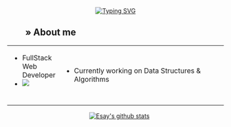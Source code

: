 <div align="center">
  
<span>&emsp;&emsp;&emsp;&emsp;&emsp;&emsp;&emsp;&emsp;</span>
  
[![Typing SVG](https://readme-typing-svg.herokuapp.com?color=%23FFFFFF&lines=Hi%2C+I'm+Esay!+%F0%9F%91%8B)](https://git.io/typing-svg)

<table>

<h2 align="left"><span>&ensp;&ensp;&ensp;&ensp;</span>» About me</h2>

<tr>
  <td>
      <ul>
        <li> FullStack Web Developer</li>
        <li> <img src="https://img.shields.io/badge/html5-%23E34F26.svg?style=for-the-badge&logo=html5&logoColor=white" /></li>
      </ul><br />
  </td>
  <td style="width:100%">
        <ul>
            <li> Currently working on Data Structures & Algorithms</li>
        </ul>
  </td>
</tr>

</table>

<span>&emsp;</span>
[![Esay's github stats](https://github-readme-stats.vercel.app/api?username=esayh&hide=stars&show_icons=true&theme=dark)](https://github.com/PompaDonpa/github-readme-stats)

</div>
